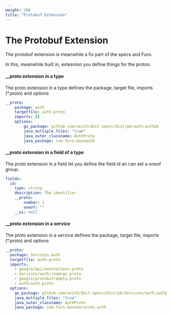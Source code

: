 ```yaml
---
weight: 200
title: "Protobuf Extension"
---
```


# The Protobuf Extension

The protobuf extension is meanwhile a fix part of the specs and Furo.  

In this, meanwhile built in, extesnion you define things for the protos.


#### __proto extension in a type
The proto extension in a type defines the package, target file, imports (*.proto) and options

```yaml
__proto:
    package: auth
    targetfile: auth.proto
    imports: []
    options:
        go_package: github.com/veith/doit-specs/dist/pb/auth;authpb
        java_multiple_files: "true"
        java_outer_classname: AuthProto
        java_package: com.furo.baseauth
```


#### __proto extension in a field of a type
The proto extension in a field let you define the field id an can set a oneof group.

```yaml
fields:
  id:
    type: string
    description: The identifier.
    __proto:
        number: 1
        oneof: ""
    __ui: null
```


#### __proto extension in a service
The proto extension in a service defines the package, target file, imports (*.proto) and options

```yaml
__proto:
  package: Services.auth
  targetfile: auth.proto
  imports:
    - google/api/annotations.proto
    - Services/auth/reqmsgs.proto
    - google/protobuf/empty.proto
    - auth/auth.proto
  options:
    go_package: github.com/veith/doit-specs/dist/pb/Services/auth;authpb
    java_multiple_files: "true"
    java_outer_classname: AuthProto
    java_package: com.furo.baseServices.auth
```